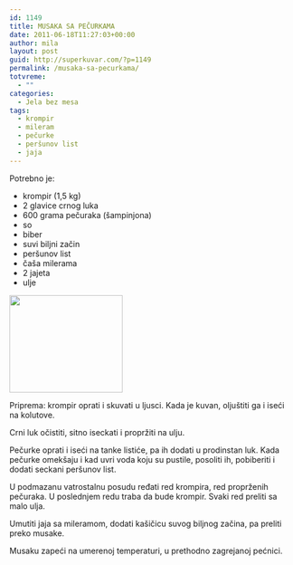 ```yaml
---
id: 1149
title: MUSAKA SA PEČURKAMA
date: 2011-06-18T11:27:03+00:00
author: mila
layout: post
guid: http://superkuvar.com/?p=1149
permalink: /musaka-sa-pecurkama/
totvreme:
  - ""
categories:
  - Jela bez mesa
tags:
  - krompir
  - mileram
  - pečurke
  - peršunov list
  - jaja
---
```

Potrebno je:

  * krompir (1,5 kg)
  * 2 glavice crnog luka
  * 600 grama pečuraka (šampinjona)
  * so
  * biber
  * suvi biljni začin
  * peršunov list
  * čaša milerama
  * 2 jajeta
  * ulje

<img class="alignnone size-full wp-image-1150" title="musakapecurke" src="//superkuvar.com/wp-content/uploads/2011/06/musakapecurke-e1308396408270.jpg" alt="" width="200" height="172" /> 

Priprema: krompir oprati i skuvati u ljusci. Kada je kuvan, oljuštiti ga i iseći na kolutove.

Crni luk očistiti, sitno iseckati i propržiti na ulju.

Pečurke oprati i iseći na tanke listiće, pa ih dodati u prodinstan luk. Kada pečurke omekšaju i kad uvri voda koju su pustile, posoliti ih, pobiberiti i dodati seckani peršunov list.

U podmazanu vatrostalnu posudu ređati red krompira, red proprženih pečuraka. U poslednjem redu traba da bude krompir. Svaki red preliti sa malo ulja.

Umutiti jaja sa mileramom, dodati kašičicu suvog biljnog začina, pa preliti preko musake.

Musaku zapeći na umerenoj temperaturi, u prethodno zagrejanoj pećnici.